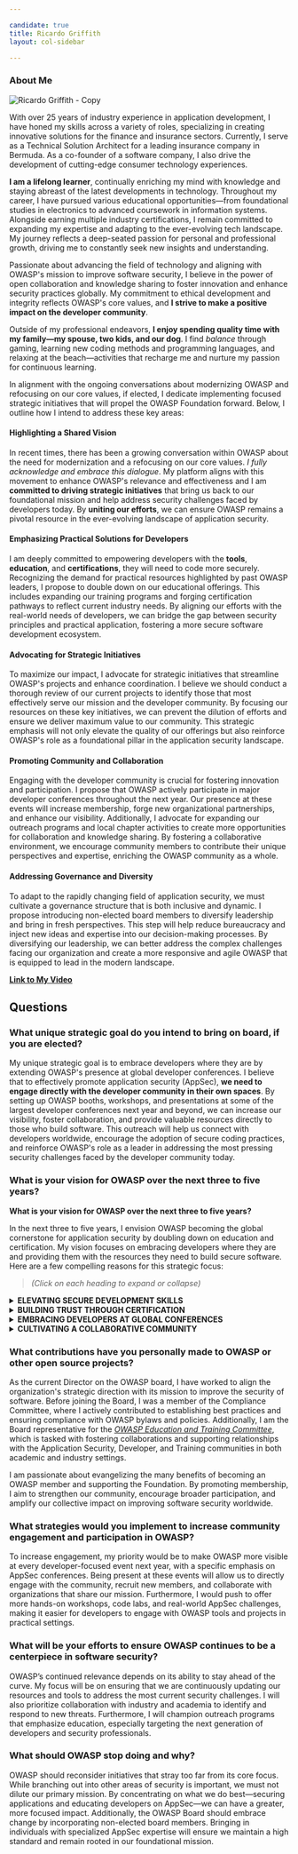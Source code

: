 ```yaml
---

candidate: true
title: Ricardo Griffith 
layout: col-sidebar

---
```


### About Me

![Ricardo Griffith - Copy](https://github.com/user-attachments/assets/6cfd54a8-7909-45ff-b214-8bed92d0e20d)

With over 25 years of industry experience in application development, I have honed my skills across a variety of roles, specializing in creating innovative solutions for the finance and insurance sectors. Currently, I serve as a Technical Solution Architect for a leading insurance company in Bermuda. As a co-founder of a software company, I also drive the development of cutting-edge consumer technology experiences.

**I am a lifelong learner**, continually enriching my mind with knowledge and staying abreast of the latest developments in technology. Throughout my career, I have pursued various educational opportunities—from foundational studies in electronics to advanced coursework in information systems. Alongside earning multiple industry certifications, I remain committed to expanding my expertise and adapting to the ever-evolving tech landscape. My journey reflects a deep-seated passion for personal and professional growth, driving me to constantly seek new insights and understanding.

Passionate about advancing the field of technology and aligning with OWASP's mission to improve software security, I believe in the power of open collaboration and knowledge sharing to foster innovation and enhance security practices globally. My commitment to ethical development and integrity reflects OWASP's core values, and **I strive to make a positive impact on the developer community**.

Outside of my professional endeavors, **I enjoy spending quality time with my family—my spouse, two kids, and our dog**. I find _balance_ through gaming, learning new coding methods and programming languages, and relaxing at the beach—activities that recharge me and nurture my passion for continuous learning.

In alignment with the ongoing conversations about modernizing OWASP and refocusing on our core values, if elected, I dedicate implementing focused strategic initiatives that will propel the OWASP Foundation forward. Below, I outline how I intend to address these key areas:

#### Highlighting a Shared Vision
In recent times, there has been a growing conversation within OWASP about the need for modernization and a refocusing on our core values. _I fully acknowledge and embrace this dialogue_. My platform aligns with this movement to enhance OWASP's relevance and effectiveness and I am **committed to driving strategic initiatives** that bring us back to our foundational mission and help address security challenges faced by developers today. By **uniting our efforts**, we can ensure OWASP remains a pivotal resource in the ever-evolving landscape of application security.

#### Emphasizing Practical Solutions for Developers
I am deeply committed to empowering developers with the **tools**, **education**, and **certifications**, they will need to code more securely. Recognizing the demand for practical resources highlighted by past OWASP leaders, I propose to double down on our educational offerings. This includes expanding our training programs and forging certification pathways to reflect current industry needs. By aligning our efforts with the real-world needs of developers, we can bridge the gap between security principles and practical application, fostering a more secure software development ecosystem.

#### Advocating for Strategic Initiatives
To maximize our impact, I advocate for strategic initiatives that streamline OWASP's projects and enhance coordination. I believe we should conduct a thorough review of our current projects to identify those that most effectively serve our mission and the developer community. By focusing our resources on these key initiatives, we can prevent the dilution of efforts and ensure we deliver maximum value to our community. This strategic emphasis will not only elevate the quality of our offerings but also reinforce OWASP's role as a foundational pillar in the application security landscape.

#### Promoting Community and Collaboration
Engaging with the developer community is crucial for fostering innovation and participation. I propose that OWASP actively participate in major developer conferences throughout the next year. Our presence at these events will increase membership, forge new organizational partnerships, and enhance our visibility. Additionally, I advocate for expanding our outreach programs and local chapter activities to create more opportunities for collaboration and knowledge sharing. By fostering a collaborative environment, we encourage community members to contribute their unique perspectives and expertise, enriching the OWASP community as a whole.

#### Addressing Governance and Diversity
To adapt to the rapidly changing field of application security, we must cultivate a governance structure that is both inclusive and dynamic. I propose introducing non-elected board members to diversify leadership and bring in fresh perspectives. This step will help reduce bureaucracy and inject new ideas and expertise into our decision-making processes. By diversifying our leadership, we can better address the complex challenges facing our organization and create a more responsive and agile OWASP that is equipped to lead in the modern landscape.

<strong><a href="https://www.youtube.com/watch?v=UB16DTWkeS4" target="_blank">Link to My Video</a></strong>

## Questions

### What unique strategic goal do you intend to bring on board, if you are elected?
My unique strategic goal is to embrace developers where they are by extending OWASP's presence at global developer conferences. I believe that to effectively promote application security (AppSec), **we need to engage directly with the developer community in their own spaces**. By setting up OWASP booths, workshops, and presentations at some of the largest developer conferences next year and beyond, we can increase our visibility, foster collaboration, and provide valuable resources directly to those who build software. This outreach will help us connect with developers worldwide, encourage the adoption of secure coding practices, and reinforce OWASP's role as a leader in addressing the most pressing security challenges faced by the developer community today.

### What is your vision for OWASP over the next three to five years?
**What is your vision for OWASP over the next three to five years?**

In the next three to five years, I envision OWASP becoming the global cornerstone for application security by doubling down on education and certification. My vision focuses on embracing developers where they are and providing them with the resources they need to build secure software. Here are a few compelling reasons for this strategic focus:

> _(Click on each heading to expand or collapse)_

<details>
<summary><strong>ELEVATING SECURE DEVELOPMENT SKILLS</strong></summary>


**My Vision**
By developing thorough, accessible training materials, OWASP can directly enhance developers' ability to write secure code and prevent vulnerabilities before they happen:

**Developing Comprehensive Training Materials**

**ELEVATING SECURE DEVELOPMENT SKILLS**

The application layer is where most security vulnerabilities arise, often due to a lack of secure coding knowledge among developers.

**My Vision**

By developing thorough, accessible training materials, OWASP can directly enhance developers' ability to write secure code and prevent vulnerabilities before they happen:

- We encourage the community to contribute to projects that build high-quality educational content, thus creating up-to-date course materials covering best practices and strategies to mitigate emerging threats.

- By supporting local chapters and members, we facilitate workshops using these materials to spread knowledge and practical skills.

**Accessible Learning Platforms**

- We utilize online platforms to make learning resources available globally, accommodating different learning styles and schedules.

- We ensure that all training materials are freely accessible, allowing developers worldwide to benefit from OWASP's collective expertise.

**Community Mentorship Programs**

- We connect experienced security professionals with developers seeking to improve their skills through mentorship programs.

- By promoting a culture of knowledge sharing within the community, we foster collaboration to enhance collective understanding and proficiency.

**Potential Impact**

By educating everyone—from developers to technical leaders—we create a unified and robust defense against security threats. Elevating skills across all levels fosters a culture where secure coding practices become standard, not the exception. This widespread proficiency enables:

- Developers equipped with **enhanced coding practices** possess the right knowledge can proactively prevent vulnerabilities, reducing the risk of security breaches from the outset.

- Informed technical leaders can **drive** collaboration on **industry standards** and **best practices**, influencing the broader tech community to adopt stronger security measures.

- Technical leaders with a deep understanding of AppSec can make **more informed decisions regarding resource allocation**, **tooling**, and **policy implementation**, prioritizing security at the organizational level.

- A collective emphasis on education promotes a security-first mindset throughout the organization, encouraging continuous learning and vigilance against emerging threats.

This holistic approach not only reduces vulnerabilities at their source but also strengthens the entire technology ecosystem. By uniting professionals across roles and responsibilities, we contribute to a safer, more resilient digital world for everyone.




</details>

<details>
<summary><strong>BUILDING TRUST THROUGH CERTIFICATION</strong></summary>

Organizations are increasingly looking for professionals with verified security credentials to ensure the integrity of their software development processes. By offering recognized OWASP certifications in Application Security (AppSec), we can establish a new standard for professionals in the field. This involves:

- Create certifications that are respected industry-wide for their depth and relevance.
- Ensure that certifications are kept up-to-date with the evolving security landscape and emerging technologies.
- Promote these certifications globally so they become a benchmark for AppSec expertise.

Certifications build trust between employers, clients, and professionals. They validate a developer's commitment to security and proficiency in best practices. This not only enhances individual careers but also raises the overall standard of security within the industry.

</details>

<details>
<summary><strong>EMBRACING DEVELOPERS AT GLOBAL CONFERENCES</strong></summary>

Beyond education and certification, I believe OWASP should **extend its reach by setting up presence at major global developer conferences**. By meeting developers where they are, we can:

- Make OWASP's resources and community more accessible to developers worldwide.
- Collaborate with organizations and thought leaders to stay at the forefront of AppSec advancements.
- Understand the challenges developers face in the field to tailor our initiatives effectively.

**Supporting Strategic Changes for Maximum Impact**

To realize this vision, we must also:

- Focus on a curated set of high-quality, impactful projects that directly address developers' needs.
- Improve collaboration between projects to provide cohesive solutions and avoid duplication of effort.
- Introduce non-elected board members to bring fresh perspectives and specialized expertise, reducing bureaucracy and driving innovation.
</details>

<details>
<summary><strong>CULTIVATING A COLLABORATIVE COMMUNITY</strong></summary>

By promoting community engagement and collaboration, we can:

- Organize workshops, hackathons, and seminars that encourage active participation.
- Reach underserved regions and communities to foster inclusivity.
- Utilize forums, social media, and webinars to connect with a broader audience.
</details>

### What contributions have you personally made to OWASP or other open source projects?
As the current Director on the OWASP board, I have worked to align the organization's strategic direction with its mission to improve the security of software. Before joining the Board, I was a member of the Compliance Committee, where I actively contributed to establishing best practices and ensuring compliance with OWASP bylaws and policies. Additionally, I am the Board representative for the <em><a href="https://owasp.org/www-committee-education-and-training/">OWASP Education and Training Committee</a></em>, which is tasked with fostering collaborations and supporting relationships with the Application Security, Developer, and Training communities in both academic and industry settings.

I am passionate about evangelizing the many benefits of becoming an OWASP member and supporting the Foundation. By promoting membership, I aim to strengthen our community, encourage broader participation, and amplify our collective impact on improving software security worldwide.

### What strategies would you implement to increase community engagement and participation in OWASP?
To increase engagement, my priority would be to make OWASP more visible at every developer-focused event next year, with a specific emphasis on AppSec conferences. Being present at these events will allow us to directly engage with the community, recruit new members, and collaborate with organizations that share our mission. Furthermore, I would push to offer more hands-on workshops, code labs, and real-world AppSec challenges, making it easier for developers to engage with OWASP tools and projects in practical settings.

### What will be your efforts to ensure OWASP continues to be a centerpiece in software security?
OWASP’s continued relevance depends on its ability to stay ahead of the curve. My focus will be on ensuring that we are continuously updating our resources and tools to address the most current security challenges. I will also prioritize collaboration with industry and academia to identify and respond to new threats. Furthermore, I will champion outreach programs that emphasize education, especially targeting the next generation of developers and security professionals.

### What should OWASP stop doing and why?
OWASP should reconsider initiatives that stray too far from its core focus. While branching out into other areas of security is important, we must not dilute our primary mission. By concentrating on what we do best—securing applications and educating developers on AppSec—we can have a greater, more focused impact. Additionally, the OWASP Board should embrace change by incorporating non-elected board members. Bringing in individuals with specialized AppSec expertise will ensure we maintain a high standard and remain rooted in our foundational mission.
